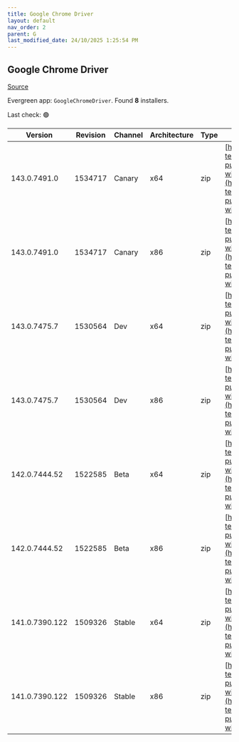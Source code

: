 ```yaml
---
title: Google Chrome Driver
layout: default
nav_order: 2
parent: G
last_modified_date: 24/10/2025 1:25:54 PM
---
```


## Google Chrome Driver

[Source](https://googlechromelabs.github.io/chrome-for-testing/)

Evergreen app: `GoogleChromeDriver`. Found **8** installers.

Last check: 🟢

| Version        | Revision | Channel | Architecture | Type | URI                                                                                                                                                                                                          |
| -------------- | -------- | ------- | ------------ | ---- | ------------------------------------------------------------------------------------------------------------------------------------------------------------------------------------------------------------ |
| 143.0.7491.0   | 1534717  | Canary  | x64          | zip  | [https://storage.googleapis.com/chrome-for-testing-public/143.0.7491.0/win64/chromedriver-win64.zip](https://storage.googleapis.com/chrome-for-testing-public/143.0.7491.0/win64/chromedriver-win64.zip)     |
| 143.0.7491.0   | 1534717  | Canary  | x86          | zip  | [https://storage.googleapis.com/chrome-for-testing-public/143.0.7491.0/win32/chromedriver-win32.zip](https://storage.googleapis.com/chrome-for-testing-public/143.0.7491.0/win32/chromedriver-win32.zip)     |
| 143.0.7475.7   | 1530564  | Dev     | x64          | zip  | [https://storage.googleapis.com/chrome-for-testing-public/143.0.7475.7/win64/chromedriver-win64.zip](https://storage.googleapis.com/chrome-for-testing-public/143.0.7475.7/win64/chromedriver-win64.zip)     |
| 143.0.7475.7   | 1530564  | Dev     | x86          | zip  | [https://storage.googleapis.com/chrome-for-testing-public/143.0.7475.7/win32/chromedriver-win32.zip](https://storage.googleapis.com/chrome-for-testing-public/143.0.7475.7/win32/chromedriver-win32.zip)     |
| 142.0.7444.52  | 1522585  | Beta    | x64          | zip  | [https://storage.googleapis.com/chrome-for-testing-public/142.0.7444.52/win64/chromedriver-win64.zip](https://storage.googleapis.com/chrome-for-testing-public/142.0.7444.52/win64/chromedriver-win64.zip)   |
| 142.0.7444.52  | 1522585  | Beta    | x86          | zip  | [https://storage.googleapis.com/chrome-for-testing-public/142.0.7444.52/win32/chromedriver-win32.zip](https://storage.googleapis.com/chrome-for-testing-public/142.0.7444.52/win32/chromedriver-win32.zip)   |
| 141.0.7390.122 | 1509326  | Stable  | x64          | zip  | [https://storage.googleapis.com/chrome-for-testing-public/141.0.7390.122/win64/chromedriver-win64.zip](https://storage.googleapis.com/chrome-for-testing-public/141.0.7390.122/win64/chromedriver-win64.zip) |
| 141.0.7390.122 | 1509326  | Stable  | x86          | zip  | [https://storage.googleapis.com/chrome-for-testing-public/141.0.7390.122/win32/chromedriver-win32.zip](https://storage.googleapis.com/chrome-for-testing-public/141.0.7390.122/win32/chromedriver-win32.zip) |
